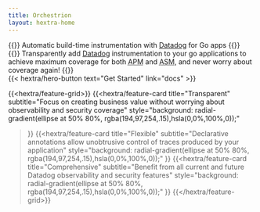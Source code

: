 ```yaml
---
title: Orchestrion
layout: hextra-home
---
```


<div class="hx-mt-6 hx-mb-6">
  {{<hextra/hero-headline>}}
  Automatic build-time instrumentation with <a href="https://datadoghq.com">Datadog</a> for Go apps
  {{</hextra/hero-headline>}}
</div>

<div class="hx-mb-12">
  {{<hextra/hero-subtitle>}}
  Transparently add <a href="https://datadoghq.com">Datadog</a> instrumentation to your go
  applications to achieve maximum coverage for both
  <abbr title="Application Performance Monitoring">APM</abbr> and
  <abbr title="Application Security Managemenr">ASM</abbr>, and never worry about coverage again!
  {{</hextra/hero-subtitle>}}
</div>

<div class="hx-mb-6">
  {{< hextra/hero-button text="Get Started" link="docs" >}}
</div>

<div class="hx-mt-6"></div>

{{<hextra/feature-grid>}}
  {{<hextra/feature-card
    title="Transparent"
    subtitle="Focus on creating business value without worrying about observability and security coverage"
    style="background: radial-gradient(ellipse at 50% 80%, rgba(194,97,254,.15),hsla(0,0%,100%,0));"
  >}}
  {{<hextra/feature-card
    title="Flexible"
    subtitle="Declarative annotations allow unobtrusive control of traces produced by your application"
    style="background: radial-gradient(ellipse at 50% 80%, rgba(194,97,254,.15),hsla(0,0%,100%,0));"
  >}}
  {{<hextra/feature-card
    title="Comprehensive"
    subtitle="Benefit from all current and future Datadog observability and security features"
    style="background: radial-gradient(ellipse at 50% 80%, rgba(194,97,254,.15),hsla(0,0%,100%,0));"
  >}}
{{</hextra/feature-grid>}}
